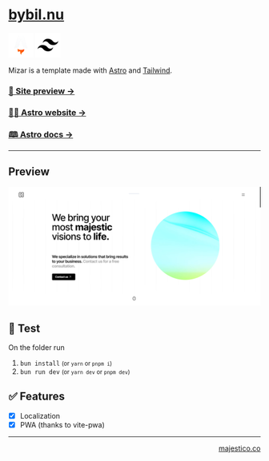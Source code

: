 # [bybil.nu](https://bybil.nu)

<a href="https://astro.build/">![Astro](.github/images/astro-icon.png)</a>
<a href="https://tailwindcss.com/">![Tailwind](.github/images/tailwind-icon.png)</a>

Mizar is a template made with [Astro](https://astro.build) and [Tailwind](https://tailwindcss.com/).

### [🧪 Site preview →](https://bybil.nu)

### [🧑‍🚀 Astro website →](https://astro.build/)

### [🕮 Astro docs →](https://docs.astro.build/en/getting-started/)

---

## Preview

![Astros Preview](.github/images/screenshot.png)

## 🧪 Test

On the folder run

1. `bun install`  <small>(or `yarn` or `pnpm i`)</small>
2. `bun run dev`  <small>(or `yarn dev` or `pnpm dev`)</small>

## ✅ Features

- [x] Localization
- [x] PWA (thanks to vite-pwa)

---

<p align="right"><a href="https://majestico.co" target="_blank">majestico.co</p>
